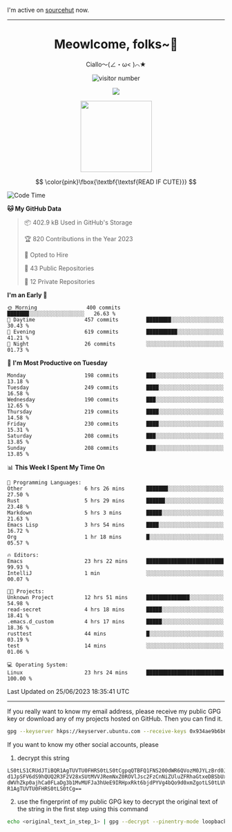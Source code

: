 I'm active on [sourcehut](https://sr.ht/~meow_king/) now. 

---

<div align="center">
  <h1>Meowlcome, folks~👋</h1>
  <p>Ciallo～(∠・ω< )⌒★</p>
</div>

<p align="center">
  <img src="https://count.getloli.com/get/@Ziqi-Yang?theme=rule34" alt="visitor number" />
</p>

<p align="center">
  <img src="https://skillicons.dev/icons?i=rust,c,py,flutter,go,java,js,bash,linux,emacs" />
</p>
<p align="center">
  <img height="165" src="https://github-readme-stats.vercel.app/api?username=Ziqi-Yang&show_icons=true&include_all_commits=true&hide_border=true" />
</p>

$$
\color{pink}\fbox{\textbf{\textsf{READ IF CUTE}}}
$$

<!--START_SECTION:waka-->
![Code Time](http://img.shields.io/badge/Code%20Time-1%2C261%20hrs%205%20mins-blue)

**🐱 My GitHub Data** 

> 📦 402.9 kB Used in GitHub's Storage 
 > 
> 🏆 820 Contributions in the Year 2023
 > 
> 💼 Opted to Hire
 > 
> 📜 43 Public Repositories 
 > 
> 🔑 12 Private Repositories 
 > 
**I'm an Early 🐤** 

```text
🌞 Morning                400 commits         ███████░░░░░░░░░░░░░░░░░░   26.63 % 
🌆 Daytime                457 commits         ████████░░░░░░░░░░░░░░░░░   30.43 % 
🌃 Evening                619 commits         ██████████░░░░░░░░░░░░░░░   41.21 % 
🌙 Night                  26 commits          ░░░░░░░░░░░░░░░░░░░░░░░░░   01.73 % 
```
📅 **I'm Most Productive on Tuesday** 

```text
Monday                   198 commits         ███░░░░░░░░░░░░░░░░░░░░░░   13.18 % 
Tuesday                  249 commits         ████░░░░░░░░░░░░░░░░░░░░░   16.58 % 
Wednesday                190 commits         ███░░░░░░░░░░░░░░░░░░░░░░   12.65 % 
Thursday                 219 commits         ████░░░░░░░░░░░░░░░░░░░░░   14.58 % 
Friday                   230 commits         ████░░░░░░░░░░░░░░░░░░░░░   15.31 % 
Saturday                 208 commits         ███░░░░░░░░░░░░░░░░░░░░░░   13.85 % 
Sunday                   208 commits         ███░░░░░░░░░░░░░░░░░░░░░░   13.85 % 
```


📊 **This Week I Spent My Time On** 

```text
💬 Programming Languages: 
Other                    6 hrs 26 mins       ███████░░░░░░░░░░░░░░░░░░   27.50 % 
Rust                     5 hrs 29 mins       ██████░░░░░░░░░░░░░░░░░░░   23.48 % 
Markdown                 5 hrs 3 mins        █████░░░░░░░░░░░░░░░░░░░░   21.63 % 
Emacs Lisp               3 hrs 54 mins       ████░░░░░░░░░░░░░░░░░░░░░   16.72 % 
Org                      1 hr 18 mins        █░░░░░░░░░░░░░░░░░░░░░░░░   05.57 % 

🔥 Editors: 
Emacs                    23 hrs 22 mins      █████████████████████████   99.93 % 
IntelliJ                 1 min               ░░░░░░░░░░░░░░░░░░░░░░░░░   00.07 % 

🐱‍💻 Projects: 
Unknown Project          12 hrs 51 mins      ██████████████░░░░░░░░░░░   54.98 % 
read-secret              4 hrs 18 mins       █████░░░░░░░░░░░░░░░░░░░░   18.41 % 
.emacs.d_custom          4 hrs 17 mins       █████░░░░░░░░░░░░░░░░░░░░   18.36 % 
rusttest                 44 mins             █░░░░░░░░░░░░░░░░░░░░░░░░   03.19 % 
test                     14 mins             ░░░░░░░░░░░░░░░░░░░░░░░░░   01.06 % 

💻 Operating System: 
Linux                    23 hrs 24 mins      █████████████████████████   100.00 % 
```


 Last Updated on 25/06/2023 18:35:41 UTC
<!--END_SECTION:waka-->

-----

If you really want to know my email address, please receive my public GPG key or download any of my projects hosted on GitHub. Then you can find it. 
```bash
gpg --keyserver hkps://keyserver.ubuntu.com --receive-keys 0x934ae9b6b6e9ff34
```
If you want to know my other social accounts, please
1) decrypt this string
```
LS0tLS1CRUdJTiBQR1AgTUVTU0FHRS0tLS0tCgpqQTBFQ1FNS200dWR6QVozM0JYLzBrd0JNU0Ru
d1JpSFV6dS9hQUQ2R3F2V28xSUtMVVJRemNxZ0ROVlJsc2FzCnNiZUluZFRhaGtxeDBSbUxEajVq
dWVhZkp0ajhCa0FLaDg3b1MvMUFJa3hUeE9IRHpxRkt6bjdPYVg4bQo9d0xmZgotLS0tLUVORCBQ
R1AgTUVTU0FHRS0tLS0tCg==
```
2) use the fingerprint of my public GPG key to decrypt the original text of the string in the first step using this command
```bash
echo <original_text_in_step_1> | gpg --decrypt --pinentry-mode loopback --armor
```


